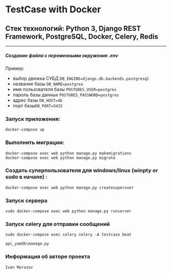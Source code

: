 # TestCase with Docker
## Стек технологий: Python 3, Django REST Framework, PostgreSQL, Docker, Celery, Redis
____
##### Создание файла с переменными окружения .env
Пример:
- выбор движка СУБД ```DB_ENGINE=django.db.backends.postgresql```
- название базы ```DB_NAME=postgres```
- имя пользователя базы ```POSTGRES_USER=postgres```
- пароль базы данных ```POSTGRES_PASSWORD=postgres```
- адрес базы ```DB_HOST=db``` 
- порт базы```DB_PORT=5432```


### Запуск приложения:
```docker-compose up```

### Выполнить миграции:
```docker-compose exec web python manage.py makemigrations``` \
```docker-compose exec web python manage.py migrate``` 

### Создать суперпользователя для windows/linux (winpty or sudo в начале) :
```docker-compose exec web python manage.py createsuperuser```

### Запуск сервера
```sudo docker-compose exec web python manage.py runserver```

### Запуск celery для отправки сообщений
```sudo docker-compose exec celery celery -A testcase beat```

```
api_yamdb\manage.py
```
### Информация об авторе проекта
```Ivan Morozov```

